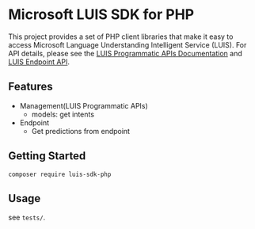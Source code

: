 # Microsoft LUIS SDK for PHP

This project provides a set of PHP client libraries that make it easy to access Microsoft Language Understanding Intelligent Service (LUIS). For API details, please see the [LUIS Programmatic APIs Documentation](https://westus.dev.cognitive.microsoft.com/docs/services/5890b47c39e2bb17b84a55ff/operations/5890b47c39e2bb052c5b9c2f) and [LUIS Endpoint API](https://westus.dev.cognitive.microsoft.com/docs/services/5819c76f40a6350ce09de1ac/operations/5819c77140a63516d81aee78).

## Features

- Management(LUIS Programmatic APIs)
  - models: get intents
- Endpoint
  - Get predictions from endpoint

## Getting Started

```
composer require luis-sdk-php
```

## Usage

see `tests/`.

